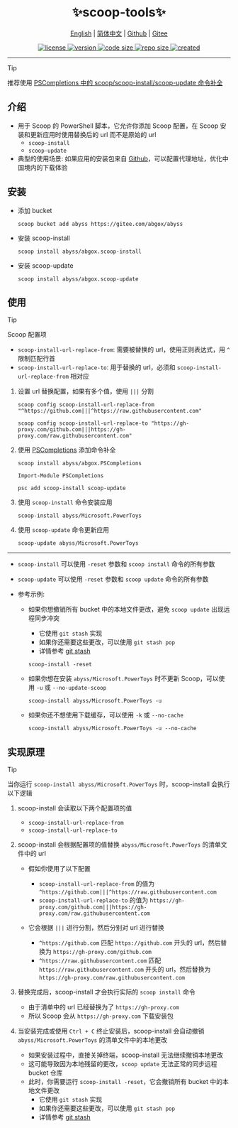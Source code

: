 <h1 align="center">✨scoop-tools✨</h1>

<p align="center">
    <a href="readme.md">English</a> |
    <a href="readme.zh-CN.md">简体中文</a> |
    <a href="https://github.com/abgox/scoop-tools">Github</a> |
    <a href="https://gitee.com/abgox/scoop-tools">Gitee</a>
</p>

<p align="center">
    <a href="https://github.com/abgox/scoop-tools/blob/main/license">
        <img src="https://img.shields.io/github/license/abgox/scoop-tools" alt="license" />
    </a>
    <a href="https://github.com/abgox/scoop-tools">
        <img src="https://img.shields.io/github/v/release/abgox/scoop-tools?label=version" alt="version" />
    </a>
    <a href="https://img.shields.io/github/languages/code-size/abgox/scoop-tools.svg">
        <img src="https://img.shields.io/github/languages/code-size/abgox/scoop-tools.svg" alt="code size" />
    </a>
    <a href="https://img.shields.io/github/repo-size/abgox/scoop-tools.svg">
        <img src="https://img.shields.io/github/repo-size/abgox/scoop-tools.svg" alt="repo size" />
    </a>
    <a href="https://github.com/abgox/scoop-tools">
        <img src="https://img.shields.io/github/created-at/abgox/scoop-tools" alt="created" />
    </a>
</p>

---

> [!Tip]
>
> 推荐使用 [PSCompletions 中的 scoop/scoop-install/scoop-update 命令补全](https://gitee.com/abgox/PSCompletions)

## 介绍

- 用于 Scoop 的 PowerShell 脚本，它允许你添加 Scoop 配置，在 Scoop 安装和更新应用时使用替换后的 url 而不是原始的 url
  - `scoop-install`
  - `scoop-update`
- 典型的使用场景: 如果应用的安装包来自 [Github](https://github.com)，可以配置代理地址，优化中国境内的下载体验

## 安装

- 添加 bucket

  ```shell
  scoop bucket add abyss https://gitee.com/abgox/abyss
  ```

- 安装 scoop-install

  ```shell
  scoop install abyss/abgox.scoop-install
  ```

- 安装 scoop-update

  ```shell
  scoop install abyss/abgox.scoop-update
  ```

## 使用

> [!Tip]
> Scoop 配置项
>
> - `scoop-install-url-replace-from`: 需要被替换的 url，使用正则表达式，用 `^` 限制匹配行首
> - `scoop-install-url-replace-to`: 用于替换的 url，必须和 `scoop-install-url-replace-from` 相对应

1. 设置 url 替换配置，如果有多个值，使用 `|||` 分割

   ```shell
   scoop config scoop-install-url-replace-from "^https://github.com|||^https://raw.githubusercontent.com"
   ```

   ```shell
   scoop config scoop-install-url-replace-to "https://gh-proxy.com/github.com|||https://gh-proxy.com/raw.githubusercontent.com"
   ```

2. 使用 [PSCompletions](https://gitee.com/abgox/PSCompletions) 添加命令补全

   ```shell
   scoop install abyss/abgox.PSCompletions
   ```

   ```shell
   Import-Module PSCompletions
   ```

   ```shell
   psc add scoop-install scoop-update
   ```

3. 使用 `scoop-install` 命令安装应用

   ```shell
   scoop-install abyss/Microsoft.PowerToys
   ```

4. 使用 `scoop-update` 命令更新应用

   ```shell
   scoop-update abyss/Microsoft.PowerToys
   ```

---

- `scoop-install` 可以使用 `-reset` 参数和 `scoop install` 命令的所有参数
- `scoop-update` 可以使用 `-reset` 参数和 `scoop update` 命令的所有参数

- 参考示例:

  - 如果你想撤销所有 bucket 中的本地文件更改，避免 `scoop update` 出现远程同步冲突

    - 它使用 `git stash` 实现
    - 如果你还需要这些更改，可以使用 `git stash pop`
    - 详情参考 [git stash](https://git-scm.com/docs/git-stash)

    ```shell
    scoop-install -reset
    ```

  - 如果你想在安装 `abyss/Microsoft.PowerToys` 时不更新 Scoop，可以使用 `-u` 或 `--no-update-scoop`

    ```shell
    scoop-install abyss/Microsoft.PowerToys -u
    ```

  - 如果你还不想使用下载缓存，可以使用 `-k` 或 `--no-cache`
    ```shell
    scoop-install abyss/Microsoft.PowerToys -u --no-cache
    ```

## 实现原理

> [!Tip]
>
> 当你运行 `scoop-install abyss/Microsoft.PowerToys` 时，scoop-install 会执行以下逻辑

1. scoop-install 会读取以下两个配置项的值

   - `scoop-install-url-replace-from`
   - `scoop-install-url-replace-to`

2. scoop-install 会根据配置项的值替换 `abyss/Microsoft.PowerToys` 的清单文件中的 url

   - 假如你使用了以下配置

     - `scoop-install-url-replace-from` 的值为 `^https://github.com|||^https://raw.githubusercontent.com`
     - `scoop-install-url-replace-to` 的值为 `https://gh-proxy.com/github.com|||https://gh-proxy.com/raw.githubusercontent.com`

   - 它会根据 `|||` 进行分割，然后分别对 url 进行替换

     - `^https://github.com` 匹配 `https://github.com` 开头的 url，然后替换为 `https://gh-proxy.com/github.com`
     - `^https://raw.githubusercontent.com` 匹配 `https://raw.githubusercontent.com` 开头的 url，然后替换为 `https://gh-proxy.com/raw.githubusercontent.com`

3. 替换完成后，scoop-install 才会执行实际的 `scoop install` 命令

   - 由于清单中的 url 已经替换为了 `https://gh-proxy.com`
   - 所以 Scoop 会从 `https://gh-proxy.com` 下载安装包

4. 当安装完成或使用 `Ctrl + C` 终止安装后，scoop-install 会自动撤销 `abyss/Microsoft.PowerToys` 的清单文件中的本地更改

   - 如果安装过程中，直接关掉终端，scoop-install 无法继续撤销本地更改
   - 这可能导致因为本地残留的更改，`scoop update` 无法正常的同步远程 bucket 仓库
   - 此时，你需要运行 `scoop-install -reset`，它会撤销所有 bucket 中的本地文件更改
     - 它使用 `git stash` 实现
     - 如果你还需要这些更改，可以使用 `git stash pop`
     - 详情参考 [git stash](https://git-scm.com/docs/git-stash)
